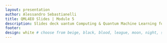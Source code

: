 ```yaml
---
layout: presentation
author: Alessandro Sebastianelli
title: QML4EO Slides | Module 5
description: Slides deck uantum Computing & Quantum Machine Learning for Earth Observation by A. Sebastianelli.
footer:
design: white # choose from beige, black, blood, league, moon, night, serif, simple, sky, solarized, white
---
```

